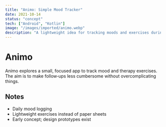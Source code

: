 ```yaml
---
title: "Animo: Simple Mood Tracker"
date: 2021-10-14
status: "concept"
tech: ["Android", "Kotlin"]
image: "/images/imported/animo.webp"
description: "A lightweight idea for tracking moods and exercises during therapy."
---
```


# Animo

Animo explores a small, focused app to track mood and therapy exercises. The aim is to make follow‑ups less cumbersome without overcomplicating things.

## Notes
- Daily mood logging
- Lightweight exercises instead of paper sheets
- Early concept; design prototypes exist

